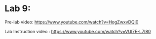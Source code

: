 ﻿# Lab 9:

Pre-lab video: https://www.youtube.com/watch?v=HogZwxvDQi0

Lab Instruction video : https://www.youtube.com/watch?v=VUl7E-L7I80
